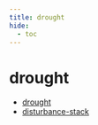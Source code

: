 ```yaml
---
title: drought
hide:
  - toc
---
```


# drought

- [drought](https://cu-esiil.github.io/data-library/drought/)  
  <small></small>
- [disturbance-stack](https://cu-esiil.github.io/data-library/disturbance-stack/)  
  <small></small>